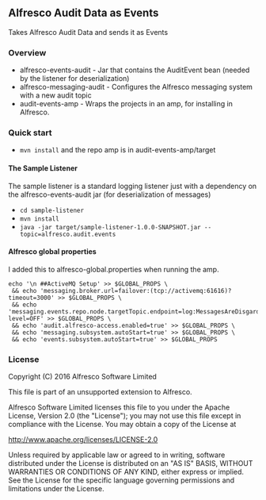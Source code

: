 ## Alfresco Audit Data as Events
Takes Alfresco Audit Data and sends it as Events

### Overview
- alfresco-events-audit - Jar that contains the AuditEvent bean (needed by the listener for deserialization)
- alfresco-messaging-audit - Configures the Alfresco messaging system with a new audit topic
- audit-events-amp - Wraps the projects in an amp, for installing in Alfresco.

### Quick start
- `mvn install` and the repo amp is in audit-events-amp/target

#### The Sample Listener
The sample listener is a standard logging listener just with a dependency on the alfresco-events-audit jar 
(for deserialization of messages)
- `cd sample-listener`
- `mvn install`
- `java -jar target/sample-listener-1.0.0-SNAPSHOT.jar --topic=alfresco.audit.events`

#### Alfresco global properties
I added this to alfresco-global.properties when running the amp.
```
echo '\n ##ActiveMQ Setup' >> $GLOBAL_PROPS \
 && echo 'messaging.broker.url=failover:(tcp://activemq:61616)?timeout=3000' >> $GLOBAL_PROPS \
 && echo 'messaging.events.repo.node.targetTopic.endpoint=log:MessagesAreDisgarded?level=OFF' >> $GLOBAL_PROPS \
 && echo 'audit.alfresco-access.enabled=true' >> $GLOBAL_PROPS \
 && echo 'messaging.subsystem.autoStart=true' >> $GLOBAL_PROPS \
 && echo 'events.subsystem.autoStart=true' >> $GLOBAL_PROPS
```

### License
Copyright (C) 2016 Alfresco Software Limited

This file is part of an unsupported extension to Alfresco.

Alfresco Software Limited licenses this file
to you under the Apache License, Version 2.0 (the
"License"); you may not use this file except in compliance
with the License.  You may obtain a copy of the License at

 http://www.apache.org/licenses/LICENSE-2.0

Unless required by applicable law or agreed to in writing,
software distributed under the License is distributed on an
"AS IS" BASIS, WITHOUT WARRANTIES OR CONDITIONS OF ANY
KIND, either express or implied.  See the License for the
specific language governing permissions and limitations
under the License.
